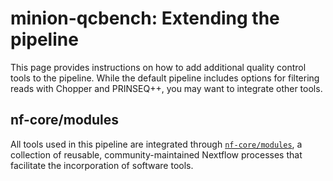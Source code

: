 # minion-qcbench: Extending the pipeline

This page provides instructions on how to add additional quality control tools to the pipeline. While the default pipeline includes options for filtering reads with Chopper and PRINSEQ++, you may want to integrate other tools.

## nf-core/modules
All tools used in this pipeline are integrated through [`nf-core/modules`](https://nf-co.re/modules/), a collection of reusable, community-maintained Nextflow processes that facilitate the incorporation of software tools.
